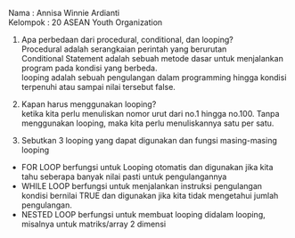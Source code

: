 Nama : Annisa Winnie Ardianti  
Kelompok : 20 ASEAN Youth Organization  


1. Apa perbedaan dari procedural, conditional, dan looping?  
Procedural adalah serangkaian perintah yang berurutan  
Conditional Statement adalah sebuah metode dasar untuk menjalankan program pada kondisi yang berbeda.  
looping adalah sebuah pengulangan dalam programming hingga kondisi terpenuhi atau sampai nilai tersebut false.  

2. Kapan harus menggunakan looping?  
ketika kita perlu menuliskan nomor urut dari no.1 hingga no.100. Tanpa menggunakan looping, maka kita perlu menuliskannya satu per satu.  

3. Sebutkan 3 looping yang dapat digunakan dan fungsi masing-masing looping  
- FOR LOOP berfungsi untuk Looping otomatis dan digunakan jika kita tahu seberapa banyak nilai pasti untuk pengulangannya  
- WHILE LOOP berfungsi untuk menjalankan instruksi pengulangan kondisi bernilai TRUE dan digunakan jika kita tidak mengetahui jumlah pengulangan.  
- NESTED LOOP berfungsi untuk membuat looping didalam looping, misalnya untuk matriks/array 2 dimensi
